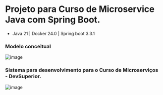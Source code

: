 # Projeto para Curso de Microservice Java com Spring Boot.

* Java 21 | Docker 24.0 | Spring boot 3.3.1

### Modelo conceitual

![image](https://github.com/FrankDestro/Microservice-SpringBoot-Java/assets/93776452/7776b279-c7cc-4049-a54b-e1b1a35d61e2)

### Sistema para desenvolvimento para o Curso de Microserviços - DevSuperior.

![image](https://github.com/FrankDestro/Microservice-SpringBoot-Java/assets/93776452/22da9c2b-06fe-4e07-8a74-a516b1c1d6b9)
